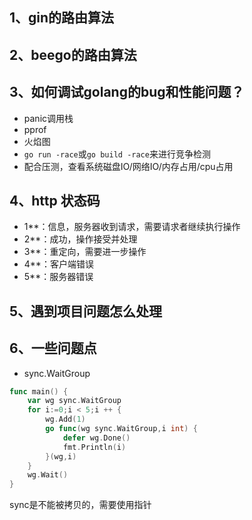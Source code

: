 ## 1、gin的路由算法

## 2、beego的路由算法

## 3、如何调试golang的bug和性能问题？
- panic调用栈
- pprof
- 火焰图
- `go run -race`或`go build -race`来进行竞争检测
- 配合压测，查看系统磁盘IO/网络IO/内存占用/cpu占用

## 4、http 状态码
- 1**：信息，服务器收到请求，需要请求者继续执行操作
- 2**：成功，操作接受并处理
- 3**：重定向，需要进一步操作
- 4**：客户端错误
- 5**：服务器错误

## 5、遇到项目问题怎么处理


## 6、一些问题点

- sync.WaitGroup

```go
func main() {
	var wg sync.WaitGroup
	for i:=0;i < 5;i ++ {
		wg.Add(1)
		go func(wg sync.WaitGroup,i int) {
			defer wg.Done()
			fmt.Println(i)
		}(wg,i)
	}
	wg.Wait()
}
```
sync是不能被拷贝的，需要使用指针